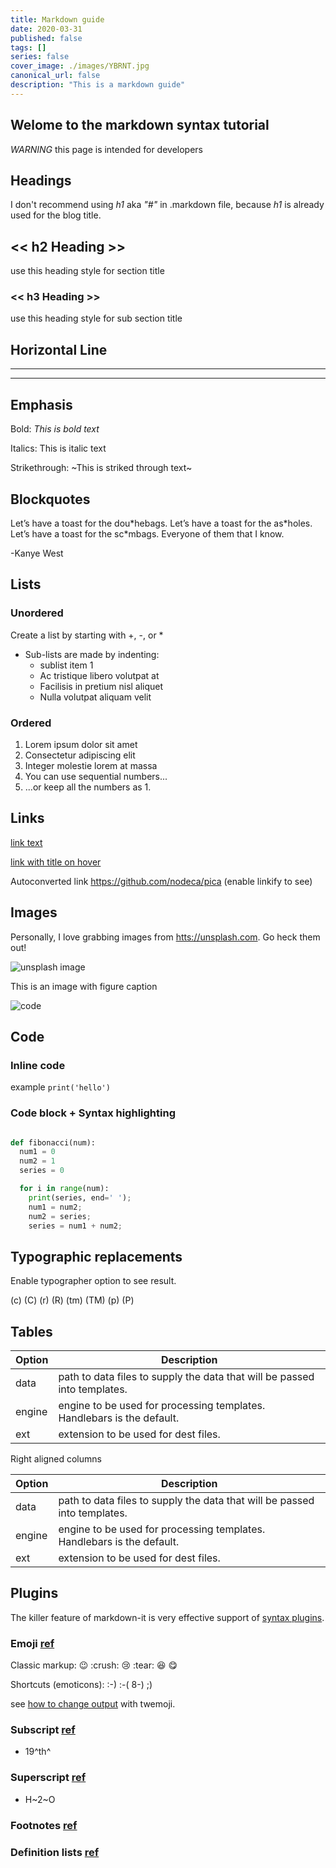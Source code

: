 ```yaml
---
title: Markdown guide
date: 2020-03-31
published: false
tags: []
series: false
cover_image: ./images/YBRNT.jpg
canonical_url: false
description: "This is a markdown guide"
---
```



## Welome to the markdown syntax tutorial

*WARNING* this page is intended for developers

## Headings

I don't recommend using *h1* aka *"#"* in .markdown file,
because *h1* is already used for the blog title.

## << h2 Heading >>

use this heading style for section title

### << h3 Heading >>

use this heading style for sub section title

## Horizontal Line

- - -
- - -

## Emphasis

Bold: *This is bold text*

Italics: This is italic text

Strikethrough: ~This is striked through text~

## Blockquotes

Let’s have a toast for the dou\*hebags.
Let’s have a toast for the as\*holes.
Let’s have a toast for the sc\*mbags.
Everyone of them that I know.


-Kanye West

## Lists

### Unordered

Create a list by starting with +, -, or *

* Sub-lists are made by indenting:  
  * sublist item 1
  * Ac tristique libero volutpat at
  * Facilisis in pretium nisl aliquet
  * Nulla volutpat aliquam velit

### Ordered

1. Lorem ipsum dolor sit amet
2. Consectetur adipiscing elit
3. Integer molestie lorem at massa
4. You can use sequential numbers...
5. ...or keep all the numbers as 1.

## Links

[link text](http://dev.nodeca.com)

[link with title on hover](http://nodeca.github.io/pica/demo/ "title text!")

Autoconverted link https://github.com/nodeca/pica (enable linkify to see)

## Images

Personally, I love grabbing images from <htts://unsplash.com>. Go heck them out!

![unsplash image](https://images.unsplash.com/photo-1614829574910-e7e09ca1c8bc?ixid=MXwxMjA3fDB8MHxwaG90by1wYWdlfHx8fGVufDB8fHw%3D&ixlib=rb-1.2.1&auto=format&fit=crop&w=654&q=80 "unslash image")
<figcaption>This is an image with figure caption</figcaption>

![code](https://images.unsplash.com/photo-1498050108023-c5249f4df085?ixid=MXwxMjA3fDB8MHxwaG90by1wYWdlfHx8fGVufDB8fHw%3D&ixlib=rb-1.2.1&auto=format&fit=crop&w=1652&q=80 "unsplash image laptop")

## Code

### Inline code

example `print('hello')`

### Code block + Syntax highlighting

```py

def fibonacci(num):
  num1 = 0
  num2 = 1
  series = 0

  for i in range(num):
    print(series, end=' ');
    num1 = num2;
    num2 = series;
    series = num1 + num2;

```

## Typographic replacements

Enable typographer option to see result.

(c) (C) (r) (R) (tm) (TM) (p) (P)

## Tables

| Option | Description                                                               |
| ------ | ------------------------------------------------------------------------- |
| data   | path to data files to supply the data that will be passed into templates. |
| engine | engine to be used for processing templates. Handlebars is the default.    |
| ext    | extension to be used for dest files.                                      |

Right aligned columns

| Option | Description                                                               |
| ------ | ------------------------------------------------------------------------- |
| data   | path to data files to supply the data that will be passed into templates. |
| engine | engine to be used for processing templates. Handlebars is the default.    |
| ext    | extension to be used for dest files.                                      |

## Plugins

The killer feature of markdown-it is very effective support of [syntax plugins](https://www.npmjs.org/browse/keyword/markdown-it-plugin).

### Emoji [ref](https://github.com/markdown-it/markdown-it-emoji)

Classic markup: :wink: :crush: :cry: :tear: :laughing: :yum:

Shortcuts (emoticons): :-) :-( 8-) ;)


see [how to change output](https://github.com/markdown-it/markdown-it-emoji#change-output) with twemoji.

### Subscript [ref](https://github.com/markdown-it/markdown-it-sub)

* 19^th^

### Superscript [ref](https://github.com/markdown-it/markdown-it-sup)

* H\~2\~O

### Footnotes [ref](https://github.com/markdown-it/markdown-it-footnote)

### Definition lists [ref](https://github.com/markdown-it/markdown-it-deflist)

